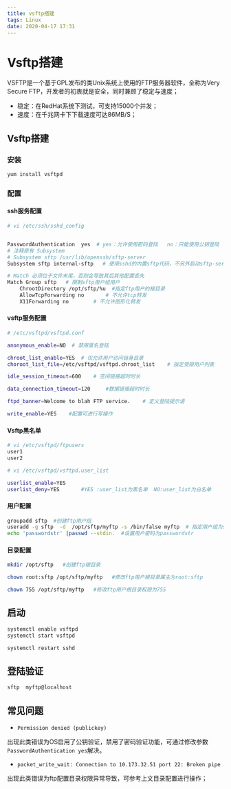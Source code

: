 ```yaml
---
title: vsftp搭建
tags: Linux
date: 2020-04-17 17:31
---
```


# Vsftp搭建

VSFTP是一个基于GPL发布的类Unix系统上使用的FTP服务器软件，全称为Very Secure FTP，开发者的初衷就是安全，同时兼顾了稳定与速度；

+ 稳定：在RedHat系统下测试，可支持15000个并发；
+ 速度：在千兆网卡下下载速度可达86MB/S；



## Vsftp搭建

### 安装

```bash
yum install vsftpd
```



### 配置

#### ssh服务配置

```bash
# vi /etc/ssh/sshd_config


PasswordAuthentication	yes  # yes：允许使用密码登陆   no：只能使用公钥登陆
# 注释原有 Subsystem
# Subsystem sftp /usr/lib/openssh/sftp-server
Subsystem sftp internal-sftp   # 使用sshd的内置sftp代码，不另外启动sftp-server进程

# Match 必须位于文件末尾，否则会导致其后其他配置丢失
Match Group sftp   # 限制sftp用户组用户
	ChrootDirectory /opt/sftp/%u  #指定ftp用户的根目录
	AllowTcpForwarding no		# 不允许tcp转发
	X11Forwarding no		# 不允许图形化转发

```



#### vsftp服务配置

```bash
# /etc/vsftpd/vsftpd.conf

anonymous_enable=NO  # 禁用匿名登陆

chroot_list_enable=YES	# 仅允许用户访问自身目录
choroot_list_file=/etc/vsftpd/vsftpd.chroot_list	# 指定受限用户列表

idle_session_timeout=600	# 空闲链接超时时长

data_connection_timeout=120		#数据链接超时时长

ftpd_banner=Welcome to blah FTP service.	# 定义登陆提示语

write_enable=YES	#配置可进行写操作
```



#### Vsftp黑名单

```bash
# vi /etc/vsftpd/ftpusers
user1
user2

# vi /etc/vsftpd/vsftpd.user_list

userlist_enable=YES
userlist_deny=YES  		#YES :user_list为黑名单  NO:user_list为白名单
```



#### 用户配置

```bash
groupadd sftp  #创建ftp用户组
useradd -g sftp  -d  /opt/sftp/myftp -s /bin/false myftp  # 指定用户组为sftp  家目录为/opt/sftp/myftp  无法登陆OS
echo 'passwordstr' |passwd --stdin.  #设置用户密码为passwordstr
```



#### 目录配置

```bash
mkdir /opt/sftp   #创建ftp根目录

chown root:sftp /opt/sftp/myftp   #修改ftp用户根目录属主为root:sftp

chown 755 /opt/sftp/myftp   #修改ftp用户根目录权限为755
```



## 启动

```bash
systemctl enable vsftpd
systemctl start vsftpd

systemctl restart sshd
```



## 登陆验证

```bash
sftp  myftp@localhost
```



## 常见问题

+ `Permission denied (publickey)`

出现此类错误为OS启用了公钥验证，禁用了密码验证功能，可通过修改参数`PasswordAuthentication yes`解决。

+ `packet_write_wait: Connection to 10.173.32.51 port 22: Broken pipe`

出现此类错误为ftp配置目录权限异常导致，可参考上文目录配置进行操作；
